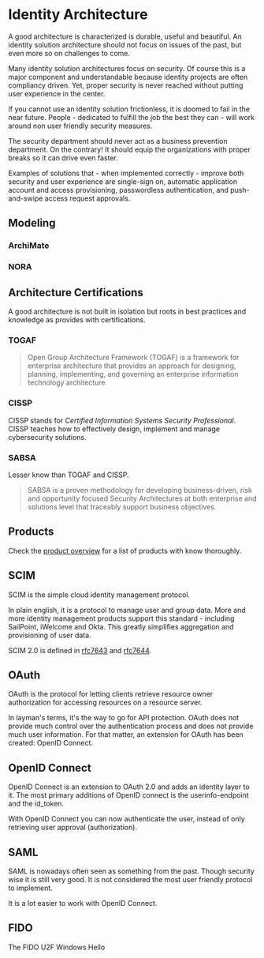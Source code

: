 # Identity Architecture

A good architecture is characterized is durable, useful and beautiful. An identity solution architecture should not focus on issues of the past, but even more so on challenges to come.

Many identity solution architectures focus on security. Of course this is a major component and understandable because identity projects are often compliancy driven. Yet, proper security is never reached without putting user experience in the center.

If you cannot use an identity solution frictionless, it is doomed to fail in the near future. People - dedicated to fulfill the job the best they can - will work around non user friendly security measures.

The security department should never act as a business prevention department. On the contrary! It should equip the organizations with proper breaks so it can drive even faster.

Examples of solutions that - when implemented correctly - improve both security and user experience are single-sign on, automatic application account and access provisioning, passwordless authentication, and push-and-swipe access request approvals.

## Modeling

### ArchiMate

### NORA

## Architecture Certifications

A good architecture is not built in isolation but roots in best practices and knowledge as provides with certifications.

### TOGAF

>  Open Group Architecture Framework (TOGAF) is a framework for enterprise architecture that provides an approach for designing, planning, implementing, and governing an enterprise information technology architecture

### CISSP

CISSP stands for _Certified Information Systems Security Professional_. CISSP teaches how to effectively design, implement and manage cybersecurity solutions.

### SABSA

Lesser know than TOGAF and CISSP.

> SABSA is a proven methodology for developing business-driven, risk and opportunity focused Security Architectures at both enterprise and solutions level that traceably support business objectives.

## Products

Check the [product overview](/products/) for a list of products with know thoroughly.

## SCIM

SCIM is the simple cloud identity management protocol.

In plain english, it is a protocol to manage user and group data. More and more identity management products support this standard - including SailPoint, iWelcome and Okta. This greatly simplifies aggregation and provisioning of user data.

SCIM 2.0 is defined in [rfc7643](https://tools.ietf.org/html/rfc7643) and [rfc7644](https://tools.ietf.org/html/rfc7644).

## OAuth

OAuth is the protocol for letting clients retrieve resource owner authorization for accessing resources on a resource server.

In layman's terms, it's the way to go for API protection. OAuth does not provide much control over the authentication process and does not provide much user information. For that matter, an extension for OAuth has been created: OpenID Connect.

## OpenID Connect

OpenID Connect is an extension to OAuth 2.0 and adds an identity layer to it. The most primary additions of OpenID connect is the userinfo-endpoint and the id_token.

With OpenID Connect you can now authenticate the user, instead of only retrieving user approval (authorization).

## SAML

SAML is nowadays often seen as something from the past. Though security wise it is still very good. It is not considered the most user friendly protocol to implement.

It is a lot easier to work with OpenID Connect. 

## FIDO

The FIDO U2F Windows Hello

